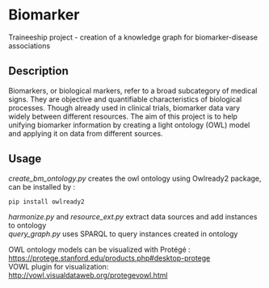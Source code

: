 # Biomarker
Traineeship project - creation of a knowledge graph for biomarker-disease associations

## Description
Biomarkers, or biological markers, refer to a broad subcategory of medical signs. They are objective and quantifiable characteristics of biological processes. Though already used in clinical trials, biomarker data vary widely between different resources.
The aim of this project is to help unifying biomarker information by creating a light ontology (OWL) model and applying it on data from different sources.

## Usage

*create_bm_ontology.py* creates the owl ontology using Owlready2 package, can be installed by :
```
pip install owlready2
```

*harmonize.py* and *resource_ext.py* extract data sources and add instances to ontology <br>
*query_graph.py* uses SPARQL to query instances created in ontology

OWL ontology models can be visualized with Protégé : <br>
https://protege.stanford.edu/products.php#desktop-protege <br>
VOWL plugin for visualization: http://vowl.visualdataweb.org/protegevowl.html
